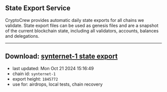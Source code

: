 ## State Export Service
CryptoCrew provides automatic daily state exports for all chains we validate. State export files can be used as genesis files and are a snapshot of the current blockchain state, including all validators, accounts, balances and delegations.

---
**Download: [synternet-1 state export](https://dl-eu2.ccvalidators.com/SERVICE/synternet/synternet-1_export_1845772.json)**
---

- last updated: Mon Oct 21 2024 15:16:49
- chain id: `synternet-1`
- export height: `1845772`
- use for: airdrops, local tests, chain recovery
